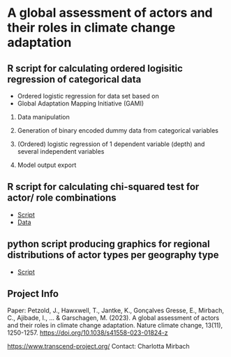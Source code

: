 # A global assessment of actors and their roles in climate change adaptation

## R script for calculating ordered logisitic regression of categorical data

- Ordered logistic regression for data set based on 
- Global Adaptation Mapping Initiative (GAMI)

1) Data manipulation

2) Generation of binary encoded dummy data from categorical variables

3) (Ordered) logistic regression of 1 dependent variable (depth) and several independent variables

4) Model output export


## R script for calculating chi-squared test for actor/ role combinations
- [Script](https://github.com/cmirb/WIA/blob/main/chi-squ-test_actors-roles.R)
- [Data](https://github.com/cmirb/WIA/blob/main/actor_roles_combinations.csv)


## python script producing graphics for regional distributions of actor types per geography type
- [Script](https://github.com/cmirb/WIA/blob/main/actors_geography_type.py)

## Project Info 
Paper: 
Petzold, J., Hawxwell, T., Jantke, K., Gonçalves Gresse, E., Mirbach, C., Ajibade, I., ... & Garschagen, M. (2023). A global assessment of actors and their roles in climate change adaptation. Nature climate change, 13(11), 1250-1257.
https://doi.org/10.1038/s41558-023-01824-z

https://www.transcend-project.org/
Contact: Charlotta Mirbach
